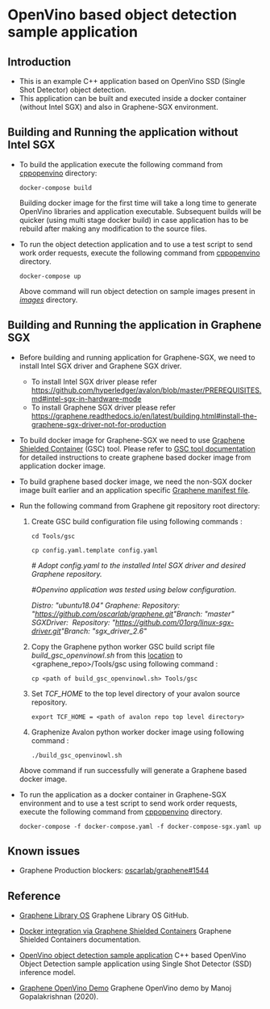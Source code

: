 <!--
Licensed under Creative Commons Attribution 4.0 International License
https://creativecommons.org/licenses/by/4.0/
-->

# OpenVino based object detection sample application

## Introduction
* This is an example C++ application based on OpenVino SSD (Single Shot Detector) object detection.
* This application can be built and executed inside a docker container (without Intel SGX) and also in Graphene-SGX environment.

## Building and Running the application without Intel SGX

- To build the application execute the following command from [cppopenvino](https://github.com/hyperledger/avalon/tree/master/examples/graphene_apps/cppopenvino) directory:

  `docker-compose build`

  Building docker image for the first time will take a long time to generate OpenVino libraries and application executable. Subsequent builds will be quicker (using multi stage docker build) in case application has to be rebuild after making any modification to the source files.

- To run the object detection application and to use a test script to send work order requests,  execute the following command from [cppopenvino](http://github.com/hyperledger/avalon/tree/master/examples/graphene_apps/cppopenvino) directory.

  `docker-compose up`

  Above command will run object detection on sample images present in [*images*](http://github.com/hyperledger/avalon/tree/master/examples/graphene_apps/python_worker/cppopenvino/images) directory.

## Building and Running the application in Graphene SGX

- Before building and running application for Graphene-SGX, we need to install Intel SGX driver and Graphene SGX driver.

  - To install Intel SGX driver please refer https://github.com/hyperledger/avalon/blob/master/PREREQUISITES.md#intel-sgx-in-hardware-mode
  - To install Graphene SGX driver please refer https://graphene.readthedocs.io/en/latest/building.html#install-the-graphene-sgx-driver-not-for-production

- To build docker image for Graphene-SGX we need to use [Graphene Shielded Container](https://github.com/oscarlab/graphene/tree/master/Tools/gsc) (GSC) tool. Please refer to [GSC tool documentation](https://github.com/oscarlab/graphene/blob/master/Documentation/manpages/gsc.rst) for detailed instructions to create graphene based docker image from application docker image.

- To build graphene based docker image, we need the non-SGX docker image built earlier and an application specific [Graphene manifest file]( https://github.com/hyperledger/avalon/tree/master/examples/graphene_apps/cppopenvino/graphene/openvinowl.manifest).

- Run the following command from Graphene git repository root directory:

  1. Create GSC build configuration file using following commands :

     `cd Tools/gsc`

     `cp config.yaml.template config.yaml`

     *# Adopt config.yaml to the installed Intel SGX driver and desired Graphene repository.*

     *#Openvino application was tested using below configuration*.

     *Distro: "ubuntu18.04"*
     *Graphene:*
     ​    *Repository:* *"https://github.com/oscarlab/graphene.git"*
     ​    *Branch: "master"*
     *SGXDriver:*
     ​    *Repository: "https://github.com/01org/linux-sgx-driver.git"*
     ​    *Branch: "sgx_driver_2.6"*

  2. Copy the Graphene python worker GSC build script file *build_gsc_openvinowl.sh* from this [location](https://github.com/hyperledger/avalon/tree/master/examples/graphene_apps/cppopenvino/graphene) to <graphene_repo>/Tools/gsc using following command :

     `cp <path of build_gsc_openvinowl.sh> Tools/gsc`

  3. Set *TCF_HOME* to the top level directory of your avalon source repository.

     `export TCF_HOME = <path of avalon repo top level directory>`

  4. Graphenize Avalon python worker docker image using following command :

     `./build_gsc_openvinowl.sh`

  Above command if run successfully will generate a Graphene based docker image.


- To run the application as a docker container in Graphene-SGX environment and to use a test script to send work order requests, execute the following command from [cppopenvino](https://github.com/hyperledger/avalon/tree/master/examples/graphene_apps/cppopenvino) directory.

  `docker-compose -f docker-compose.yaml -f docker-compose-sgx.yaml up`

## Known issues

- Graphene Production blockers: [oscarlab/graphene#1544](https://github.com/oscarlab/graphene/issues/1544)

## Reference
* [Graphene Library OS](
  https://github.com/oscarlab/graphene#graphene-library-os-with-intel-sgx-support)
  Graphene Library OS GitHub.

* [Docker integration via Graphene Shielded Containers](
  https://github.com/oscarlab/graphene/blob/master/Documentation/manpages/gsc.rst)
  Graphene Shielded Containers documentation.

* [OpenVino object detection sample application](https://github.com/openvinotoolkit/openvino/tree/master/inference-engine/samples/object_detection_sample_ssd)
  C++ based OpenVino Object Detection sample application using Single Shot Detector (SSD) inference model.

* [Graphene OpenVino Demo](https://wiki.hyperledger.org/pages/viewpage.action?pageId=36734054)
  Graphene OpenVino demo by Manoj Gopalakrishnan (2020).
